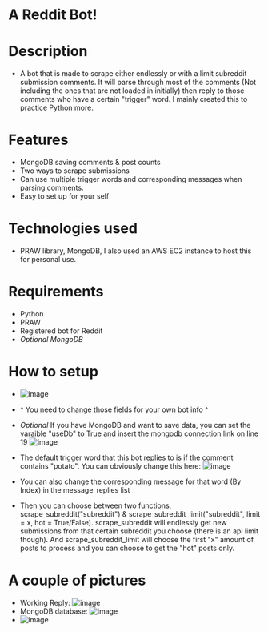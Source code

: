# A Reddit Bot!

# Description
- A bot that is made to scrape either endlessly or with a limit subreddit submission comments. It will parse through most of the comments (Not including the ones that are not loaded in initially) then reply to those comments who have a certain "trigger" word. I mainly created this to practice Python more.

# Features
- MongoDB saving comments & post counts
- Two ways to scrape submissions
- Can use multiple trigger words and corresponding messages when parsing comments. 
- Easy to set up for your self

# Technologies used
- PRAW library, MongoDB, I also used an AWS EC2 instance to host this for personal use.

# Requirements
- Python
- PRAW
- Registered bot for Reddit
- *Optional MongoDB*

# How to setup
- ![image](https://user-images.githubusercontent.com/60799172/121957131-d87d5880-cd16-11eb-9432-f88d790a0598.png)
- ^ You need to change those fields for your own bot info ^
- *Optional* If you have MongoDB and want to save data, you can set the varaible "useDb" to True and insert the mongodb connection link on line 19 ![image](https://user-images.githubusercontent.com/60799172/121957279-0bbfe780-cd17-11eb-811e-16abf87c18d3.png)
- The default trigger word that this bot replies to is if the comment contains "potato". You can obviously change this here: ![image](https://user-images.githubusercontent.com/60799172/121958193-4413f580-cd18-11eb-9ebf-fce49ce18e4c.png)
- You can also change the corresponding message for that word (By Index) in the message_replies list

-  Then you can choose between two functions, scrape_subreddit("subreddit") & scrape_subreddit_limit("subreddit", limit = x, hot = True/False). scrape_subreddit will endlessly get new submissions from that certain subreddit you choose (there is an api limit though). And scrape_subreddit_limit will choose the first "x" amount of posts to process and you can choose to get the "hot" posts only.


# A couple of pictures
- Working Reply: ![image](https://user-images.githubusercontent.com/60799172/121957912-e7b0d600-cd17-11eb-90fc-604d6f68c62a.png)
- MongoDB database: ![image](https://user-images.githubusercontent.com/60799172/121957984-f9927900-cd17-11eb-8a56-84e68bb1cd8a.png)
- ![image](https://user-images.githubusercontent.com/60799172/121958004-0020f080-cd18-11eb-93da-f4e4f49bbff8.png)


